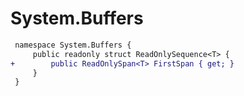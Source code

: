 # System.Buffers

``` diff
 namespace System.Buffers {
     public readonly struct ReadOnlySequence<T> {
+        public ReadOnlySpan<T> FirstSpan { get; }
     }
 }
```


